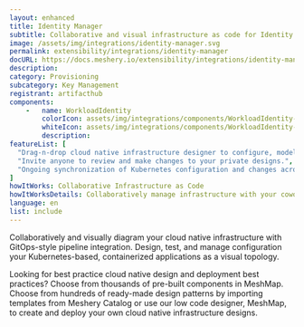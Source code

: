 ```yaml
---
layout: enhanced
title: Identity Manager
subtitle: Collaborative and visual infrastructure as code for Identity Manager
image: /assets/img/integrations/identity-manager.svg
permalink: extensibility/integrations/identity-manager
docURL: https://docs.meshery.io/extensibility/integrations/identity-manager
description: 
category: Provisioning
subcategory: Key Management
registrant: artifacthub
components: 
	-	name: WorkloadIdentity
		colorIcon: assets/img/integrations/components/WorkloadIdentity-color.svg
		whiteIcon: assets/img/integrations/components/WorkloadIdentity-white.svg
		description: 
featureList: [
  "Drag-n-drop cloud native infrastructure designer to configure, model, and deploy your workloads.",
  "Invite anyone to review and make changes to your private designs.",
  "Ongoing synchronization of Kubernetes configuration and changes across any number of clusters."
]
howItWorks: Collaborative Infrastructure as Code
howItWorksDetails: Collaboratively manage infrastructure with your coworkers synchronously sharing the same designs.
language: en
list: include
---
```

<p>

</p>
<p>
    Collaboratively and visually diagram your cloud native infrastructure with GitOps-style pipeline integration. Design, test, and manage configuration your Kubernetes-based, containerized applications as a visual topology.
</p>
<p>
    Looking for best practice cloud native design and deployment best practices? Choose from thousands of pre-built components in MeshMap. Choose from hundreds of ready-made design patterns by importing templates from Meshery Catalog or use our low code designer, MeshMap, to create and deploy your own cloud native infrastructure designs.
</p>
